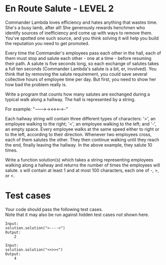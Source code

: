 En Route Salute - LEVEL 2
===============

Commander Lambda loves efficiency and hates anything that wastes time. She's a busy lamb, after all! She generously rewards henchmen 
who identify sources of inefficiency and come up with ways to remove them. You've spotted one such source, and you think solving it will 
help you build the reputation you need to get promoted.

Every time the Commander's employees pass each other in the hall, each of them must stop and salute each other - one at a time - before 
resuming their path. A salute is five seconds long, so each exchange of salutes takes a full ten seconds (Commander Lambda's salute is a 
bit, er, involved). You think that by removing the salute requirement, you could save several collective hours of employee time per day. But first, you need to show her how bad the problem really is.

Write a program that counts how many salutes are exchanged during a typical walk along a hallway. The hall is represented by a string. 

For example:
"--->-><-><-->-"

Each hallway string will contain three different types of characters: '>', an employee walking to the right; '<', an employee walking 
to the left; and '-', an empty space. Every employee walks at the same speed either to right or to the left, according to their 
direction. Whenever two employees cross, each of them salutes the other. They then continue walking until they reach the end, finally 
leaving the hallway. In the above example, they salute 10 times.

Write a function solution(s) which takes a string representing employees walking along a hallway and returns the number of times the 
employees will salute. s will contain at least 1 and at most 100 characters, each one of -, >, or <.

Test cases
==========
Your code should pass the following test cases.<br />
Note that it may also be run against hidden test cases not shown here.

``` Python3
Input:
solution.solution(">----<")
Output:
    2

Input:
solution.solution("<<>><")
Output:
    4
 ```
